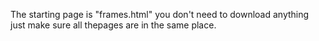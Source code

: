 The starting page is "frames.html"
you don't need to download anything just make sure all thepages are in the same place.
